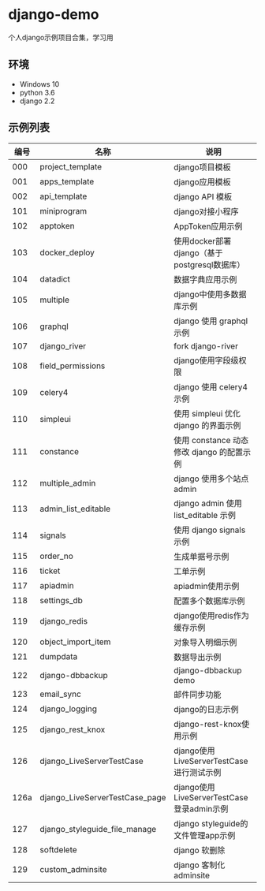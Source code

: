 # django-demo

个人django示例项目合集，学习用

## 环境

- Windows 10
- python 3.6
- django 2.2

## 示例列表

| 编号 | 名称                           | 说明                                       |
|------|--------------------------------|--------------------------------------------|
| 000  | project_template               | django项目模板                             |
| 001  | apps_template                  | django应用模板                             |
| 002  | api_template                   | django API 模板                            |
| 101  | miniprogram                    | django对接小程序                           |
| 102  | apptoken                       | AppToken应用示例                           |
| 103  | docker_deploy                  | 使用docker部署django（基于postgresql数据库） |
| 104  | datadict                       | 数据字典应用示例                           |
| 105  | multiple                       | django中使用多数据库示例                   |
| 106  | graphql                        | django 使用 graphql 示例                   |
| 107  | django_river                   | fork django-river                          |
| 108  | field_permissions              | django使用字段级权限                       |
| 109  | celery4                        | django 使用 celery4 示例                   |
| 110  | simpleui                       | 使用 simpleui 优化 django 的界面示例       |
| 111  | constance                      | 使用 constance 动态修改 django 的配置示例  |
| 112  | multiple_admin                 | django 使用多个站点admin                   |
| 113  | admin_list_editable            | django admin 使用 list_editable 示例       |
| 114  | signals                        | 使用 django signals 示例                   |
| 115  | order_no                       | 生成单据号示例                             |
| 116  | ticket                         | 工单示例                                   |
| 117  | apiadmin                       | apiadmin使用示例                           |
| 118  | settings_db                    | 配置多个数据库示例                         |
| 119  | django_redis                   | django使用redis作为缓存示例                |
| 120  | object_import_item             | 对象导入明细示例                           |
| 121  | dumpdata                       | 数据导出示例                               |
| 122  | django-dbbackup                | django-dbbackup demo                       |
| 123  | email_sync                     | 邮件同步功能                               |
| 124  | django_logging                 | django的日志示例                           |
| 125  | django_rest_knox               | django-rest-knox使用示例                   |
| 126  | django_LiveServerTestCase      | django使用LiveServerTestCase进行测试示例   |
| 126a | django_LiveServerTestCase_page | django使用LiveServerTestCase登录admin示例  |
| 127  | django_styleguide_file_manage  | django styleguide的文件管理app示例         |
| 128  | softdelete                     | django 软删除                              |
| 129  | custom_adminsite               | django 客制化 adminsite                    |
